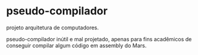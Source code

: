 pseudo-compilador
=================

projeto arquitetura de computadores.

pseudo-compilador inútil e mal projetado, apenas para fins acadêmicos de conseguir compilar algum código em assembly do Mars.

